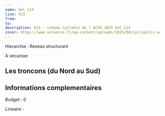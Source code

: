 ```yaml
---
name: kml_114 
line: 913
from: 
to:  
description: 913 - schema cyclable de l'ACSO 2025 kml_114 
cover: https://www.velooise.fr/wp-content/uploads/2025/08/cyclopolis-acso-913.jpg
---
```

Hierarchie : Reseau structurant

A sécuriser

## Les troncons (du Nord au Sud)

## Informations complementaires

Budget  : 0 

Lineaire :

